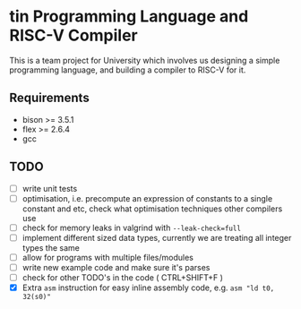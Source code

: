 # tin Programming Language and RISC-V Compiler

This is a team project for University which involves us designing a simple programming language, and building a compiler to RISC-V for it.

## Requirements
- bison >= 3.5.1
- flex  >= 2.6.4
- gcc

## TODO
- [ ] write unit tests
- [ ] optimisation, i.e. precompute an expression of constants to a single constant and etc, check what optimisation techniques other compilers use
- [ ] check for memory leaks in valgrind with `--leak-check=full`
- [ ] implement different sized data types, currently we are treating all integer types the same
- [ ] allow for programs with multiple files/modules
- [ ] write new example code and make sure it's parses
- [ ] check for other TODO's in the code ( CTRL+SHIFT+F )
- [x] Extra `asm` instruction for easy inline assembly code, e.g. `asm "ld t0, 32(s0)"`
